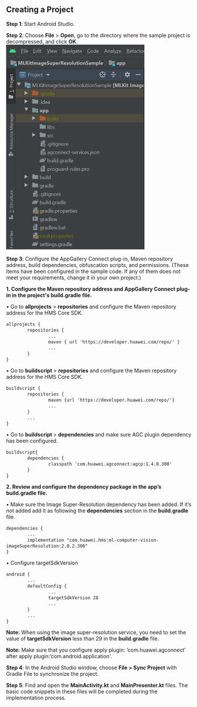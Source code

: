 <h2><strong>Creating a Project</strong></h2>
<p><strong>Step 1</strong>: Start Android Studio.</p>
<p><strong>Step 2</strong>: Choose <strong>File</strong> &gt; <strong>Open</strong>, go to the directory where the sample project is decompressed, and click <strong>OK</strong>.<br><img style="width: 376.00px" src="https://github.com/iebayirli/ImageSuperResolutionCodelab/blob/master/assets/folderStructure.png" onclick="imageclick(src)"></p>

<p><strong>Step 3</strong>: Configure the AppGallery Connect plug-in, Maven repository address, build dependencies, obfuscation scripts, and permissions. (These items have been configured in the sample code. If any of them does not meet your requirements, change it in your own project.)</p>
<p><strong>1. Configure the Maven repository address and AppGallery Connect plug-in in the project's build.gradle file.</strong></p>

<p>• Go to <strong>allprojects</strong> &gt; <strong>repositories</strong> and configure the Maven repository address for the HMS Core SDK.</p>
<pre><div id="copy-button1" class="copy-btn" title="Copy" onclick="copyCode(this.id)"></div><code>allprojects {
&#9;repositories {
&#9;&#9;...
&#9;&#9;maven { url 'https://developer.huawei.com/repo/' }
&#9;&#9;...
&#9;}
}</code>
</pre>

<p>• Go to <strong>buildscript </strong> &gt; <strong>repositories</strong> and configure the Maven repository address for the HMS Core SDK.</p>
<pre><div id="copy-button2" class="copy-btn" title="Copy" onclick="copyCode(this.id)"></div><code>buildscript {
&#9;repositories {
&#9;&#9;maven {url 'https://developer.huawei.com/repo/'}
&#9;&#9;...
&#9;}
&#9;...
} </code></pre>

<p>• Go to <strong>buildscript </strong> &gt; <strong>dependencies </strong> and make sure AGC plugin dependency has been configured.</p>
<pre><div id="copy-button3" class="copy-btn" title="Copy" onclick="copyCode(this.id)"></div><code>buildscript{
&#9;dependencies {
&#9;&#9;classpath 'com.huawei.agconnect:agcp:1.4.0.300'
&#9;}
}</code></pre>

<p><strong>2. Review and configure the dependency package in the app’s build.gradle file.</strong></p>

<p>•	Make sure the Image Super-Resolution dependency has been added. If it’s not added add it as following the <strong>dependencies</strong> section in the <strong>build.gradle</strong> file.</p>

<pre><div id="copy-button4" class="copy-btn" title="Copy" onclick="copyCode(this.id)"></div><code>dependencies {
&#9;...
&#9;implementation "com.huawei.hms:ml-computer-vision-imageSuperResolution:2.0.2.300"
}</code></pre>

<p>•	Configure targetSdkVersion</p>

<pre><div id="copy-button5" class="copy-btn" title="Copy" onclick="copyCode(this.id)"></div><code>android {
&#9;...
&#9;defaultConfig {
&#9;&#9;...
&#9;&#9;targetSdkVersion 28
&#9;&#9;...
&#9;}
&#9;...
}</code></pre>

<aside class="special">
  <p><strong>Note:</strong> When using the image super-resolution service, you need to set the value of <strong>targetSdkVersion</strong> less than 29 in the <strong>build.gradle</strong> file.</p>
</aside>

<aside class="special">
  <p><strong>Note:</strong> Make sure that you configure apply plugin: ‘com.huawei.agconnect' after apply plugin:‘com.android.application'.</p>
</aside>

<p><strong>Step 4</strong>: In the Android Studio window, choose <strong>File &gt; Sync Project</strong> with Gradle File to synchronize the project.</p>
<p><strong>Step 5</strong>: Find and open the <strong>MainActivity.kt</strong> and <strong>MainPresenter.kt</strong> files. The basic code snippets in these files will be completed during the implementation process.</p>
